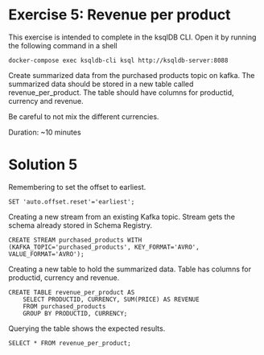 # Exercise 5: Revenue per product

This exercise is intended to complete in the ksqlDB CLI. Open it by running the following command in a shell

    docker-compose exec ksqldb-cli ksql http://ksqldb-server:8088

Create summarized data from the purchased products topic on kafka. 
The summarized data should be stored in a new table called revenue_per_product. 
The table should have columns for productid, currency and revenue.

Be careful to not mix the different currencies.

Duration: ~10 minutes

# Solution 5

Remembering to set the offset to earliest.

    SET 'auto.offset.reset'='earliest';

Creating a new stream from an existing Kafka topic. Stream gets the schema already stored in Schema Registry.

    CREATE STREAM purchased_products WITH (KAFKA_TOPIC='purchased_products', KEY_FORMAT='AVRO', VALUE_FORMAT='AVRO');

Creating a new table to hold the summarized data. Table has columns for productid, currency and revenue.

    CREATE TABLE revenue_per_product AS
        SELECT PRODUCTID, CURRENCY, SUM(PRICE) AS REVENUE
        FROM purchased_products
        GROUP BY PRODUCTID, CURRENCY;


Querying the table shows the expected results.

    SELECT * FROM revenue_per_product;